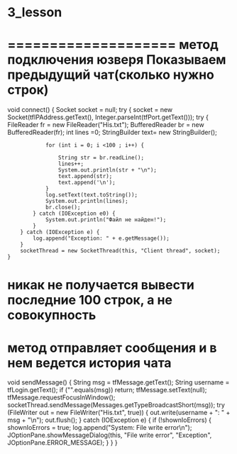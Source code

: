 # 3_lesson

====================
метод подключения юзверя
Показываем предыдущий чат(сколько нужно строк)
======================
void connect() {
        Socket socket = null;
        try {
            socket = new Socket(tfIPAddress.getText(), Integer.parseInt(tfPort.getText()));
            try {
                FileReader fr = new FileReader("His.txt");
                BufferedReader br = new BufferedReader(fr);
                int lines =0;
                StringBuilder text= new StringBuilder();


                for (int i = 0; i <100 ; i++) {

                    String str = br.readLine();
                    lines++;
                    System.out.println(str + "\n");
                    text.append(str);
                    text.append('\n');
                }
                log.setText(text.toString());
                System.out.println(lines);
                br.close();
            } catch (IOException e0) {
                System.out.println("Файл не найден!");
            }
        } catch (IOException e) {
            log.append("Exception: " + e.getMessage());
        }
        socketThread = new SocketThread(this, "Client thread", socket);
    }


никак не получается вывести последние 100 строк, а не совокупность
===================================
метод отправляет сообщения и в нем ведется история чата
==================================================
  void sendMessage() {
        String msg = tfMessage.getText();
        String username = tfLogin.getText();
        if ("".equals(msg)) return;
        tfMessage.setText(null);
        tfMessage.requestFocusInWindow();
        socketThread.sendMessage(Messages.getTypeBroadcastShort(msg));
        try (FileWriter out = new FileWriter("His.txt", true)) {
        out.write(username + ": " + msg + "\n");
            out.flush();
        } catch (IOException e) {
            if (!shownIoErrors) {
                shownIoErrors = true;
                log.append("System: File write error\n");
                JOptionPane.showMessageDialog(this, "File write error", "Exception", JOptionPane.ERROR_MESSAGE);
            }
        }
    }
